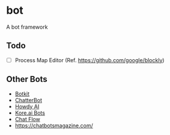 # bot
A bot framework


## Todo

- [ ] Process Map Editor (Ref. https://github.com/google/blockly)

## Other Bots

- [Botkit](https://github.com/howdyai/botkit)
- [ChatterBot](https://github.com/gunthercox/ChatterBot)
- [Howdy AI](https://howdy.ai/)
- [Kore.ai Bots](https://kore.ai/)
- [Chat Flow](https://kitt.ai)
- https://chatbotsmagazine.com/



